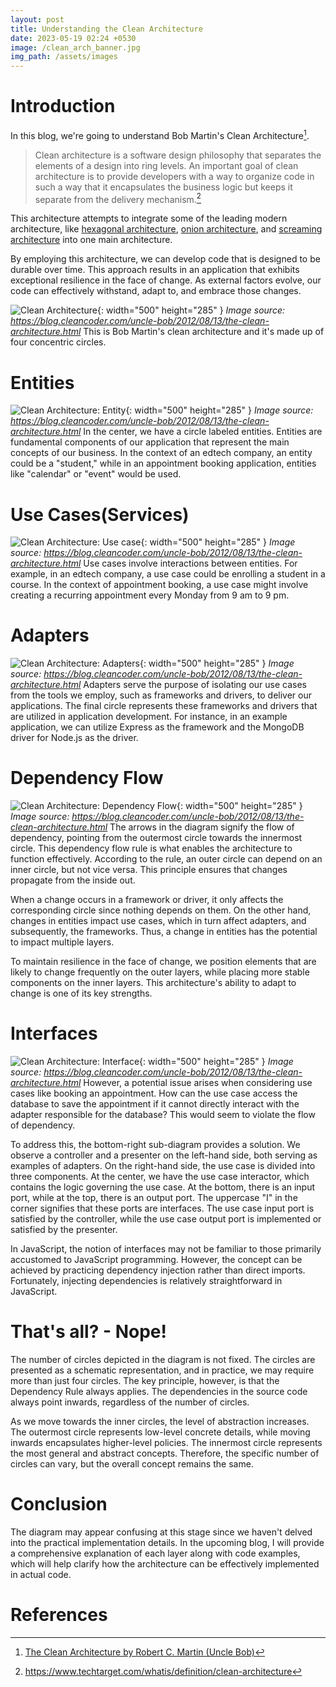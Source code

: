 ```yaml
---
layout: post
title: Understanding the Clean Architecture
date: 2023-05-19 02:24 +0530
image: /clean_arch_banner.jpg
img_path: /assets/images
---
```

# Introduction

In this blog, we're going to understand Bob Martin's Clean Architecture[^footnote1].

>Clean architecture is a software design philosophy that separates the elements of a design into ring levels. 
An important goal of clean architecture is to provide developers with a way to organize code in such a way that it encapsulates the business logic 
but keeps it separate from the delivery mechanism.[^footnote2]

This architecture attempts to integrate some of the leading modern architecture, like 
[hexagonal architecture](https://medium.com/ssense-tech/hexagonal-architecture-there-are-always-two-sides-to-every-story-bc0780ed7d9c), 
[onion architecture](https://medium.com/expedia-group-tech/onion-architecture-deed8a554423), and 
[screaming architecture](https://blog.cleancoder.com/uncle-bob/2011/09/30/Screaming-Architecture.html) into one main architecture.

By employing this architecture, we can develop code that is designed to be durable over time. This approach results in an application that exhibits exceptional resilience in the face of change. As external factors evolve, our code can effectively withstand, adapt to, and embrace those changes.

![Clean Architecture](/clean_arch.jpeg){: width="500" height="285" }
_Image source: https://blog.cleancoder.com/uncle-bob/2012/08/13/the-clean-architecture.html_
This is Bob Martin's clean architecture and it's made up of four concentric circles.

# Entities

![Clean Architecture: Entity](/clean_arch_entity.png){: width="500" height="285" }
_Image source: https://blog.cleancoder.com/uncle-bob/2012/08/13/the-clean-architecture.html_
In the center, we have a circle labeled entities. Entities are fundamental components of our application that represent the main concepts of our business. In the context of an edtech company, an entity could be a "student," while in an appointment booking application, entities like "calendar" or "event" would be used.

# Use Cases(Services)

![Clean Architecture: Use case](/clean_arch_service.png){: width="500" height="285" }
_Image source: https://blog.cleancoder.com/uncle-bob/2012/08/13/the-clean-architecture.html_
Use cases involve interactions between entities. For example, in an edtech company, a use case could be enrolling a student in a course. In the context of appointment booking, a use case might involve creating a recurring appointment every Monday from 9 am to 9 pm.

# Adapters

![Clean Architecture: Adapters](/clean_arch_controller.png){: width="500" height="285" }
_Image source: https://blog.cleancoder.com/uncle-bob/2012/08/13/the-clean-architecture.html_
Adapters serve the purpose of isolating our use cases from the tools we employ, such as frameworks and drivers, to deliver our applications. The final circle represents these frameworks and drivers that are utilized in application development. For instance, in an example application, we can utilize Express as the framework and the MongoDB driver for Node.js as the driver.

# Dependency Flow

![Clean Architecture: Dependency Flow](/clean_arch_dependency_flow.png){: width="500" height="285" }
_Image source: https://blog.cleancoder.com/uncle-bob/2012/08/13/the-clean-architecture.html_
The arrows in the diagram signify the flow of dependency, pointing from the outermost circle towards the innermost circle. This dependency flow rule is what enables the architecture to function effectively. According to the rule, an outer circle can depend on an inner circle, but not vice versa. This principle ensures that changes propagate from the inside out.

When a change occurs in a framework or driver, it only affects the corresponding circle since nothing depends on them. On the other hand, changes in entities impact use cases, which in turn affect adapters, and subsequently, the frameworks. Thus, a change in entities has the potential to impact multiple layers.

To maintain resilience in the face of change, we position elements that are likely to change frequently on the outer layers, while placing more stable components on the inner layers. This architecture's ability to adapt to change is one of its key strengths.

# Interfaces

![Clean Architecture: Interface](/clean_arch_interface.png){: width="500" height="285" }
_Image source: https://blog.cleancoder.com/uncle-bob/2012/08/13/the-clean-architecture.html_
However, a potential issue arises when considering use cases like booking an appointment. How can the use case access the database to save the appointment if it cannot directly interact with the adapter responsible for the database? This would seem to violate the flow of dependency. 

To address this, the bottom-right sub-diagram provides a solution. We observe a controller and a presenter on the left-hand side, both serving as examples of adapters.
On the right-hand side, the use case is divided into three components. At the center, we have the use case interactor, which contains the logic governing the use case. 
At the bottom, there is an input port, while at the top, there is an output port. The uppercase "I" in the corner signifies that these ports are interfaces. 
The use case input port is satisfied by the controller, while the use case output port is implemented or satisfied by the presenter.

In JavaScript, the notion of interfaces may not be familiar to those primarily accustomed to JavaScript programming. However, the concept can be achieved by practicing dependency injection rather than direct imports. Fortunately, injecting dependencies is relatively straightforward in JavaScript.
 
# That's all? - Nope!

The number of circles depicted in the diagram is not fixed. The circles are presented as a schematic representation, and in practice, we may require more than just four circles. The key principle, however, is that the Dependency Rule always applies. The dependencies in the source code always point inwards, regardless of the number of circles.

As we move towards the inner circles, the level of abstraction increases. The outermost circle represents low-level concrete details, 
while moving inwards encapsulates higher-level policies. The innermost circle represents the most general and abstract concepts. 
Therefore, the specific number of circles can vary, but the overall concept remains the same.

# Conclusion

The diagram may appear confusing at this stage since we haven't delved into the practical implementation details. 
In the upcoming blog, I will provide a comprehensive explanation of each layer along with code examples, which will help clarify how the architecture can be effectively implemented in actual code.

# References
[^footnote1]: [The Clean Architecture by Robert C. Martin (Uncle Bob)](https://blog.cleancoder.com/uncle-bob/2012/08/13/the-clean-architecture.html)
[^footnote2]: <https://www.techtarget.com/whatis/definition/clean-architecture>
